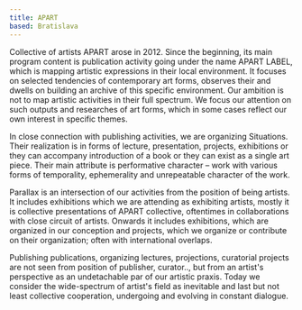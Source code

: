 ```yaml
---
title: APART
based: Bratislava
---
```


Collective of artists APART arose in 2012. Since the beginning, its main program content is publication activity going under the name APART LABEL, which is mapping artistic expressions in their local environment. It focuses on selected tendencies of contemporary art forms, observes their and dwells on building an archive of this specific environment. Our ambition is not to map artistic activities in their full spectrum. We focus our attention on such outputs and researches of art forms, which in some cases reflect our own interest in specific themes.

In close connection with publishing activities, we are organizing Situations. Their  realization is in forms of lecture, presentation, projects, exhibitions or they can accompany introduction of a book or they can exist as a single art piece. Their main attribute is performative character – work with various forms of temporality, ephemerality and unrepeatable character of the work.

Parallax is an intersection of our activities from the position of being artists. It includes exhibitions which we are attending as exhibiting artists, mostly it is collective presentations of APART collective, oftentimes in collaborations with close circuit of artists. Onwards it includes exhibitions, which are organized in our conception and projects, which we organize or contribute on their organization; often with international overlaps.

Publishing publications, organizing lectures, projections, curatorial projects are not seen from position of publisher, curator.., but from an artist's perspective as an undetachable par of our artistic praxis. Today we consider the wide-spectrum of artist's field as inevitable and last but not least collective cooperation, undergoing and evolving in constant dialogue.
